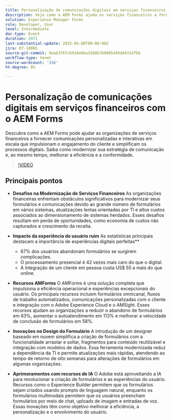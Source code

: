 ```yaml
---
title: Personalização de comunicações digitais em serviços financeiros com o AEM Forms
description: Veja como a AEM Forms ajuda os serviços financeiros a fornecer comunicações personalizadas e escaláveis que impulsionam o engajamento, a eficiência e a conformidade.
solution: Experience Manager Forms
role: Developer, User
level: Intermediate
doc-type: Event
duration: 2971
last-substantial-update: 2025-05-08T00:00:00Z
jira: KT-18065
source-git-commit: 9ea63767cb9164dba3568b7b0985493dd47a2fbb
workflow-type: tm+mt
source-wordcount: '316'
ht-degree: 0%

---
```



# Personalização de comunicações digitais em serviços financeiros com o AEM Forms

Descubra como a AEM Forms pode ajudar as organizações de serviços financeiros a fornecer comunicações personalizadas e interativas em escala que impulsionam o engajamento do cliente e simplificam os processos digitais. Saiba como modernizar sua estratégia de comunicação e, ao mesmo tempo, melhorar a eficiência e a conformidade.

>[!VIDEO](https://video.tv.adobe.com/v/3458104/?learn=on&enablevpops)

## Principais pontos

* **Desafios na Modernização de Serviços Financeiros** As organizações financeiras enfrentam obstáculos significativos para modernizar seus formulários e comunicações devido ao grande número de formulários em vários sistemas, atualizações lentas orientadas por TI e altos custos associados ao dimensionamento de sistemas herdados. Esses desafios resultam em perda de oportunidades, como economia de custos não capturados e crescimento da receita.

* **Impacto da experiência do usuário ruim** As estatísticas principais destacam a importância de experiências digitais perfeitas**

   * 67% dos usuários abandonam formulários se surgirem complicações.
   * O processamento presencial é 42 vezes mais caro do que o digital.
   * A integração de um cliente em pessoa custa US$ 55 a mais do que online.

* **Recursos AMForms** O AMForms é uma solução completa que impulsiona a eficiência operacional e experiências excepcionais do usuário. Os principais recursos incluem formulários omnicanal, fluxos de trabalho automatizados, comunicações personalizadas com o cliente e integração com o Adobe Experience Cloud e o AMSight. Esses recursos ajudam as organizações a reduzir o abandono de formulários em 63%, aumentar o autoatendimento em 113% e melhorar a velocidade de conclusão de formulários em 58%.

* **Inovações no Design do Formulário** A introdução de um designer baseado em nuvem simplifica a criação de formulários com a funcionalidade arrastar e soltar, fragmentos para conteúdo reutilizável e integração com modelos de dados. Essa ferramenta modernizada reduz a dependência da TI e permite atualizações mais rápidas, atendendo ao tempo de retorno de oito semanas para alterações de formulários em algumas organizações.

* **Aprimoramentos com recursos de IA** O Adobe está aproveitando a IA para revolucionar a criação de formulários e as experiências do usuário. Recursos como o Experience Builder permitem que os formulários sejam criados usando prompts de linguagem natural, enquanto os formulários multimodais permitem que os usuários preencham formulários por meio de chat, uploads de imagem e entradas de voz. Essas inovações têm como objetivo melhorar a eficiência, a personalização e o envolvimento do usuário.
